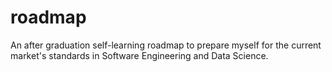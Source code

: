 # roadmap
An after graduation self-learning roadmap to prepare myself for the current market's standards in Software Engineering and Data Science.
